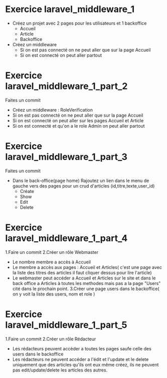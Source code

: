 # Exercice laravel_middleware_1
- Créez un projet avec 2 pages pour les utilisateurs et 1 backoffice
   - Accueil 
   - Article 
   - Backoffice 
- Créez un middleware
  - Si on est pas connecté on ne peut aller que sur la page Accueil
  - Si on est connecté on peut aller partout
# Exercice laravel_middleware_1_part_2
Faites un commit
- Créez un  middleware : RoleVerification
 - Si on est pas connecté on ne peut aller que sur la page Accueil
 - Si on est connecté on peut aller sur les pages Accueil et Article
- Si on est connecté et qu'on a le role Admin on peut aller partout
# Exercice laravel_middleware_1_part_3
Faites un commit
- Dans le back-office(page home) 
Rajoutez un lien dans le menu de gauche vers des pages pour un crud d'articles (id,titre,texte,user_id) 
   - Créate
   - Show
   - Edit
   - Delete
# Exercice laravel_middleware_1_part_4
1.Faire un commit
2.Créer un rôle Webmaster
- Le nombre membre a accès à Accueil
- Le membre a accès aux pages : Accueil et Articles( c'est une page avec la liste des titres des articles il faut cliquer dessus pour lire l'article)
- Le webmaster peut accéder a Accueil et Articles sur le site et dans le back office a Articles à toutes les methodes mais pas a la page "Users" cité dans le prochain point.
3.Créer une page users dans le backoffice( on y voit la liste des users, nom et role )
# Exercice laravel_middleware_1_part_5
1.Faire un commit
2.Créer un rôle Rédacteur
- Les rédacteurs peuvent accèder a toutes les pages saufe celle des users dans le backoffice
- Les rédacteurs ne peuvent accéder a l'édit et l'update et le delete uniquement que des articles qu'ils ont eux même créez, ils ne peuvent pas edit/update/delete les articles des autres.